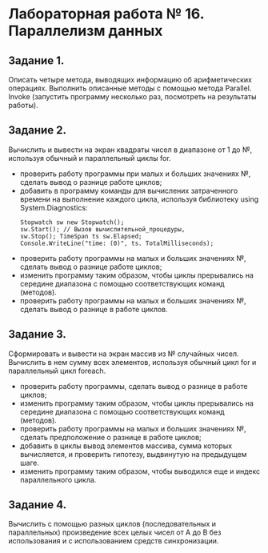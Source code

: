 # Лабораторная работа № 16. Параллелизм данных

## Задание 1. 
Описать четыре метода, выводящих информацию об арифметических операциях. Выполнить описанные методы с помощью метода Parallel. Invoke (запустить программу несколько раз, посмотреть на результаты работы).

## Задание 2. 
Вычислить и вывести на экран квадраты чисел в диапазоне от 1 до №, используя обычный и параллельный циклы for. 
* проверить работу программы при малых и больших значениях №, сделать вывод о разнице работе циклов; 
* добавить в программу команды для вычислених затраченного времени на выполнение каждого цикла, используя библиотеку using System.Diagnostics:
    ~~~
    Stopwatch sw new Stopwatch();
    sw.Start(); // Вызов вычислительной_процедуры,
    sw.Stop(); TimeSpan ts sw.Elapsed;
    Console.WriteLine("time: (0)", ts. TotalMilliseconds);
    ~~~
* проверить работу программы на малых и больших значениях №, сделать вывод о разнице работе циклов;
* изменить программу таким образом, чтобы циклы прерывались на середине диапазона с помощью соответствующих команд (методов).
* проверить работу программы на малых и больших значениях №, сделать вывод о разнице в работе циклов.

## Задание 3. 
Сформировать и вывести на экран массив из № случайных чисел. Вычислить в нем сумму всех элементов, используя обычный цикл for и параллельный цикл foreach. 
* проверить работу программы, сделать вывод о разнице в работе циклов;
* изменить программу таким образом, чтобы циклы прерывались на середине диапазона с помощью соответствующих команд (методов).
* проверить работу программы на малых и больших значениях №, сделать предположение о разнице в работе циклов;
* добавить в циклы вывод элементов массива, сумма которых вычисляется, и проверить гипотезу, выдвинутую на предыдущем шаге.
* изменить программу таким образом, чтобы выводился еще и индекс параллельного цикла. 

## Задание 4. 
Вычислить с помощью разных циклов (последовательных и параллельных) произведение всех целых чисел от А до В без использования и с использованием средств синхронизации.
